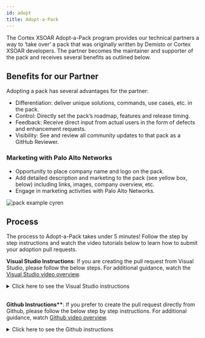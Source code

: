 ```yaml
---
id: adopt 
title: Adopt-a-Pack 
---
```


The Cortex XSOAR Adopt-a-Pack program provides our technical partners a way to ‘take over’ a pack that was originally written by Demisto or Cortex XSOAR developers. The partner becomes the maintainer and supporter of the pack and receives several benefits as outlined below.

## Benefits for our Partner
Adopting a pack has several advantages for the partner:
- Differentiation: deliver unique solutions, commands, use cases, etc. in the pack.
- Control: Directly set the pack’s roadmap, features and release timing.
- Feedback: Receive direct input from actual users in the form of defects and enhancement requests.
- Visibility: See and review all community updates to that pack as a GitHub Reviewer.

### Marketing with Palo Alto Networks
- Opportunity to place company name and logo on the pack.
- Add detailed description and marketing to the pack (see yellow box, below) including links, images, company overview, etc. 
- Engage in marketing activities with Palo Alto Networks.

![pack example cyren](/doc_imgs/partners/packexample_cyren.png)

## Process
The process to Adopt-a-Pack takes under 5 minutes! Follow the step by step instructions and watch the video tutorials below to learn how to submit your adoption pull requests.  

**Visual Studio Instructions**: If you are creating the pull request from Visual Studio, please follow the below steps. For additional guidance, watch the [Visual Studio video overview](https://www.youtube.com/watch?v=9GPkhtRw4Oc). 
<details>
<summary>Click here to see the Visual Studio instructions</summary>

<br/>
  
If work on a cloned Github repository from an IDE, please follow the below steps: 

1. Locate your company's pack folder and open the README.md file. Paste the below text into the file: 
  a. Note: Support for this pack will be moving to the partner around Month, Day, Year.
  b. Make sure you change the month, day, and year to the appropriate date that is 90 days from your submittal date. 
  c. Once complete, save these changes and run `demisto-sdk update-release-notes -i <path to pack> -f` to update the release notes. See [documentation](https://github.com/demisto/demisto-sdk/blob/master/demisto_sdk/commands/update_release_notes/README.md). After the command has been completed, it will create the new release note Markdown file in the `ReleaseNotes` folder and update the version number in `pack_metadata.json`. Before continuing, you need to add the following text to the release note: `_Start of adoption process, update to readme file_`
2. Now, it’s time to save and commit the changes as a Github pull request. Once you publish the changes via Visual Studio, Github will prompt you to open a pull request. When prompted, click the green button “Compare & pull request” 
  a. Double check the pull request to ensure all changes are correct 
  b. Change the pull request title to _Company Name Pack Adoption_ and adjust the description to _Updating README file for adoption_.
  c. When ready, click the green button “Create pull request” on the bottom of the page 
3. The request will now be reviewed, approved and merged by a Cortex XSOAR engineer!

**After the 90 days, another pull request must be submitted to complete the adoption process. Please follow the below steps if you are submitting the final pull request via Visual Studio: **
1. Update the release note just as you did in the first pull request but change the text to the below:
  a. Note: Support for this pack moved to the partner on Month, Day, Year. Please contact the partner directly via the support link on the right.
2. Next, go to the `pack_metadata.json` file and update the following sections:
  a. `currentVersion` - update the version. For this example, we would be updating it to `1.2.12` 
  b. `Support` - must say `partner`
  c. `Author` - must say your company name
  d. `url` - must be changed to your company’s support site
  e. `Email` - must be your company's support email 
3. Once everything is updated, save your changes and run the `demisto-sdk update-release-notes -i <path to pack> -f` as you did in the first pull request.

Next, open your pull request in Github as you did the first time and the engineers for Cortex XSOAR will review, approve and merge your newly adopted pack! 


</details>
  

<br/>
 
 
  <strong>Github Instructions**</strong>: If you prefer to create the pull request directly from Github, please follow the below step by step instructions. For additional guidance, watch <a href="https://www.youtube.com/watch?v=9mInBTuC6AE">Github video overview</a>. 
<details>
<summary>Click here to see the Github instructions</summary>

<br/>

1. Make sure you have a Github account and you are logged in
2. Go to the Packs folder and find your company’s pack 
3. Click the “README.md” file and then click the ![Pencil_Icon](../doc_imgs/partners/Pencil_Icon.png) on the right side of the screen to edit the file. 
  a. In line #1 of the file, copy and paste the below text to show that the support is moving over to the partner: 
    i. Note: Support for this pack will be moving to the partner around Month, Day, Year
   ii.Make sure you change the month, day, and year to the appropriate date that reflects 90 days after this submission.
  b. Edit the pull request title to “Company Name Pack Adoption” and adjust the description to “Updating README file for adoption”.
  c. You will be creating a new branch, make sure you name the branch something easy to remember & save it like “XSOAR-patch-1” because you will be making      other commits to this same branch. 
  d. Now, click the green “Commit Changes” button, this will take you to your pull request. Scroll down and click the green “Create pull request” at the        bottom of the screen. 
    i. NOTE: If you are not ready to officially submit the pull request for review, you can create a draft pull request instead. To the right of the              “Create pull request” button there is a small button with an arrow, click that and choose the Draft option. This will still create the pull request        but the XSOAR eng team will not review it until it is taken out of draft.
   ii. Your pull request is not ready yet, continue following the instructions below. 
4. At the top of your pull request, you will see your branch name that you created. Click your branch and it will redirect you back into the main content repository. Ensure that the top left corner of the repository has your branch name before continuing. 
![Branch_name](../doc_imgs/partners/Branch_name.png)
5. Now, click into the “Packs” folder and find your company’s folder. Once you are in your company’s folder, click the “pack_metadata.json” file. 
  a. Click the pencil to edit this file just as you did previously. 
  b. Next, update the version number in the line titled “currentVersion” - increase the version up one number. For example, if it is “1.2.10” change it to      “1.2.11” . 
  c. Once the number is updated, go to the bottom of the page, make sure you have selected “Commit directly to the “__the branch you’ve created___ “ and        then click the green “Commit changes” button. 
  d. Now this step is completed, onto the next one! 
6. While ensuring you are still in your branch, go back to your packs folder and click into “ReleaseNotes”. 
  a. Since we updated the version, we need to create a new release notes file. Find the file that has your original release notes number before you changed      it. For example, if you changed “1_2_10” to “1_2_11” then you need to click into “1_2_10”. 
    i. Once you find the correct release note, click the edit pencil icon as you did in the previous steps, and copy the last line in the file to keep the         same format. Once you have it copied, click cancel changes and go back to the “ReleaseNotes” folder. 
 ![release_note_step](../doc_imgs/partners/release_note_step.png)
   ii. Next, on the top right hand corner of the screen, click “Add file” and “Create new file” 
  iii. Name your file the new version number you created earlier, which for this example would be “1_2_11.md” 
   iv. Now,  paste the text you copied in the previous step. Delete line 2 of the text and write “Start of adoption process, update to readme file” 
    v. Name the subject of this to “update release notes”, make sure it is committing to your branch and then click “Commit new file” 
  b. NOTE: If your pull request is still in draft, please commit new changes and remove from draft. 
7. Done! You have completed step 1 of the adoption process. 

**After 90 days, you will follow the below steps to complete the adoption process:**
1. In order to complete the second adoption step, first you will need to update your README file & open a pull request with this text: Note: Support for this pack moved to the partner on Month, Day, Year. Please contact the partner directly via the support link on the right.
2. Next, go to the pack_metadata.json file and update the following sections:
  a. “currentVersion” - update the version. For this example, we would be updating it to “1.2.12” 
  b. “Support” - must say “partner” 
  c. “Author” - must say your company name
  d. “url” - must be changed to your company’s support site
  e. “Email” - must be your company's support email 
3. Also, update your Author image using instructions on our site 
4. Lastly, update the Release Notes as you did in step 1. 

Once the Cortex XSOAR engineering team merged your pull request, you have successfully adopted your pack!


</details>
